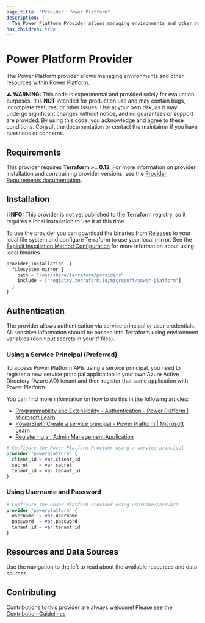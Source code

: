 ```yaml
---
page_title: "Provider: Power Platform"
description: |-
  The Power Platform Provider allows managing environments and other resources within [Power Platform](https://powerplatform.microsoft.com/)
has_children: true
---
```


# Power Platform Provider

The Power Platform provider allows managing environments and other resources within [Power Platform](https://powerplatform.microsoft.com/).

**⚠️ WARNING:** This code is experimental and provided solely for evaluation purposes. It is **NOT** intended for production use and may contain bugs, incomplete features, or other issues. Use at your own risk, as it may undergo significant changes without notice, and no guarantees or support are provided. By using this code, you acknowledge and agree to these conditions. Consult the documentation or contact the maintainer if you have questions or concerns.

## Requirements

This provider requires **Terraform >= 0.12**.  For more information on provider installation and constraining provider versions, see the [Provider Requirements documentation](https://developer.hashicorp.com/terraform/language/providers/requirements).

## Installation

**ℹ INFO:** This provider is not yet published to the Terraform registry, so it requires a local installation to use it at this time.

To use the provider you can download the binaries from [Releases](https://github.com/microsoft/terraform-provider-power-platform/releases) to your local file system and configure Terraform to use your local mirror.  See the [Explicit Installation Method Configuration](https://developer.hashicorp.com/terraform/cli/config/config-file#explicit-installation-method-configuration) for more information about using local binaries.

```terraform
provider_installation  {
  filesystem_mirror {
    path = "/usr/share/terraform/providers"
    include = ["registry.terraform.io/microsoft/power-platform"]
  }
}
```

## Authentication

The provider allows authentication via service principal or user credentials. All sensitive information should be passed into Terraform using environment variables (don't put secrets in your tf files).

### Using a Service Principal (Preferred)

To access Power Platform APIs using a service principal, you need to register a new service principal application in your own Azure Active Directory (Azure AD) tenant and then register that same application with Power Platform.

You can find more information on how to do this in the following articles:

- [Programmability and Extensibility - Authentication - Power Platform | Microsoft Learn](https://learn.microsoft.com/en-us/power-platform/admin/programmability-authentication-v2)
- [PowerShell: Create a service principal - Power Platform | Microsoft Learn](https://learn.microsoft.com/en-us/power-platform/admin/powershell-create-service-principal).
- [Registering an Admin Management Application](https://learn.microsoft.com/en-us/power-platform/admin/powerplatform-api-create-service-principal#registering-an-admin-management-application)

```terraform
# Configure the Power Platform Provider using a service principal
provider "powerplatform" {
  client_id = var.client_id
  secret    = var.secret
  tenant_id = var.tenant_id
}
```

### Using Username and Password

```terraform
# Configure the Power Platform Provider using username/password
provider "powerplatform" {
  username  = var.username
  password  = var.password
  tenant_id = var.tenant_id
}
```

## Resources and Data Sources

Use the navigation to the left to read about the available resources and data sources.

## Contributing

Contributions to this provider are always welcome! Please see the [Contribution Guidelines](https://github.com/microsoft/terraform-provider-power-platform/)
